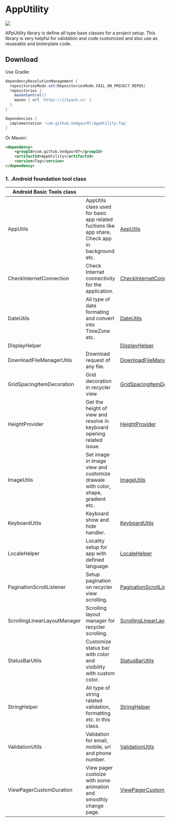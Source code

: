 AppUtility
=====

[![](https://jitpack.io/v/Vedgaur07/AppUtility.svg)](https://jitpack.io/#Vedgaur07/AppUtility)

APpUtility library is define all type base classes for a project setup. This library is very helpful for validation and code customized and also use as reuseable and biolerplate code.

Download
--------

Use Gradle:

```gradle
dependencyResolutionManagement {
  repositoriesMode.set(RepositoriesMode.FAIL_ON_PROJECT_REPOS)
  repositories {
    mavenCentral()
    maven { url 'https://jitpack.io' }
  }
}

dependencies {
  implementation 'com.github.Vedgaur07:AppUtility:Tag'
}
```

Or Maven:

```xml
<dependency>
    <groupId>com.github.Vedgaur07</groupId>
    <artifactId>AppUtility</artifactId>
    <version>Tag</version>
</dependency>
```


### 1. .Android foundation tool class

| Android Basic Tools class |                                                                |     |     |
| ------------------ | -------------------------------------------------------------- | --- | --- |
| AppUtils          | AppUtils class used for basic app related fuctions like app share, Check app in background etc. |  [AppUtils][1]   |     |
| CheckInternetConnection              | Check Internet connectivity for the application. |   [CheckInternetConnection][2]   |     |
| DateUtils              | All type of date formating and convert into TimeZone etc. |   [DateUtils][3]   |     |
| DisplayHelper              |  |   [DisplayHelper][4]   |     |
| DownloadFileManagerUtils              | Download request of any file. |   [DownloadFileManagerUtils][5]   |     |
| GridSpacingItemDecoration              | Grid decoration in recycler view |   [GridSpacingItemDecoration][6]   |     |
| HeightProvider              | Get the height of view and resolve in keyboard opening related issue. |   [HeightProvider][7]   |     |
| ImageUtils              | Set image in image view and customize drawale with color, shape, gradient etc. |   [ImageUtils][8]   |     |
| KeyboardUtils              | Keyboard show and hide handler. |   [KeyboardUtils][9]   |     |
| LocaleHelper              | Locality setup for app with defined language. |   [LocaleHelper][10]   |     |
| PaginationScrollListener              | Setup pagination on recycler view scrolling. |   [PaginationScrollListener][11]   |     |
| ScrollingLinearLayoutManager              | Scrolling layout manager for recycler scrolling. |   [ScrollingLinearLayoutManager][12]   |     |
| StatusBarUtils              | Customize status bar with color and visibility with custom color. |   [StatusBarUtils][13]   |     |
| StringHelper              | All type of string ralated validation, formatting etc. in this class. |   [StringHelper][14]   |     |
| ValidationUtils              | Validation for email, mobile, url and phone number. |   [ValidationUtils][16]   |     |
| ViewPagerCustomDuration              | View pager custoize with some animation and smoothly change page. |   [ViewPagerCustomDuration][17]   |     |



[1]:https://github.com/Vedgaur07/AppUtility/blob/master/AppUtilityLibrary/src/main/java/com/android/apputilitylibrary/utils/AppUtils.java
[2]:https://github.com/Vedgaur07/AppUtility/blob/master/AppUtilityLibrary/src/main/java/com/android/apputilitylibrary/utils/CheckInternetConnection.java
[3]:https://github.com/Vedgaur07/AppUtility/blob/master/AppUtilityLibrary/src/main/java/com/android/apputilitylibrary/utils/DateUtils.java
[4]:https://github.com/Vedgaur07/AppUtility/blob/master/AppUtilityLibrary/src/main/java/com/android/apputilitylibrary/utils/DisplayHelper.java
[5]:https://github.com/Vedgaur07/AppUtility/blob/master/AppUtilityLibrary/src/main/java/com/android/apputilitylibrary/utils/DownloadFileManagerUtils.java
[6]:https://github.com/Vedgaur07/AppUtility/blob/master/AppUtilityLibrary/src/main/java/com/android/apputilitylibrary/utils/GridSpacingItemDecoration.java
[7]:https://github.com/Vedgaur07/AppUtility/blob/master/AppUtilityLibrary/src/main/java/com/android/apputilitylibrary/utils/HeightProvider.java
[8]:https://github.com/Vedgaur07/AppUtility/blob/master/AppUtilityLibrary/src/main/java/com/android/apputilitylibrary/utils/ImageUtils.java
[9]:https://github.com/Vedgaur07/AppUtility/blob/master/AppUtilityLibrary/src/main/java/com/android/apputilitylibrary/utils/KeyboardUtils.java
[10]:https://github.com/Vedgaur07/AppUtility/blob/master/AppUtilityLibrary/src/main/java/com/android/apputilitylibrary/utils/LocaleHelper.java
[11]:https://github.com/Vedgaur07/AppUtility/blob/master/AppUtilityLibrary/src/main/java/com/android/apputilitylibrary/utils/PaginationScrollListener.java
[12]:https://github.com/Vedgaur07/AppUtility/blob/master/AppUtilityLibrary/src/main/java/com/android/apputilitylibrary/utils/ScrollingLinearLayoutManager.java
[13]:https://github.com/Vedgaur07/AppUtility/blob/master/AppUtilityLibrary/src/main/java/com/android/apputilitylibrary/utils/StatusBarUtils.java
[14]:https://github.com/Vedgaur07/AppUtility/blob/master/AppUtilityLibrary/src/main/java/com/android/apputilitylibrary/utils/StringHelper.java
[15]:https://github.com/Vedgaur07/AppUtility/blob/master/AppUtilityLibrary/src/main/java/com/android/apputilitylibrary/utils/TextUtils.java
[16]:https://github.com/Vedgaur07/AppUtility/blob/master/AppUtilityLibrary/src/main/java/com/android/apputilitylibrary/utils/ValidationUtils.java
[17]:https://github.com/Vedgaur07/AppUtility/blob/master/AppUtilityLibrary/src/main/java/com/android/apputilitylibrary/utils/ViewPagerCustomDuration.java
